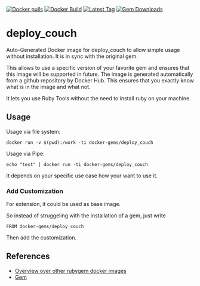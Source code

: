 [![Docker pulls](https://img.shields.io/docker/pulls/rubygem/deploy_couch.svg)](https://hub.docker.com/r/rubygem/deploy_couch/)
[![Docker Build](https://img.shields.io/docker/automated/rubygem/deploy_couch.svg)](https://hub.docker.com/r/rubygem/deploy_couch/)
[![Latest Tag](https://img.shields.io/github/tag/docker-rubygem/deploy_couch.svg)](https://hub.docker.com/r/rubygem/deploy_couch/)
[![Gem Downloads](https://img.shields.io/gem/dt/deploy_couch.svg)](https://rubygems.org/gems/deploy_couch/)
# deploy_couch

Auto-Generated Docker image for deploy_couch to allow simple usage without installation.
It is in sync with the original gem.

This allows to use a specific version of your favorite gem and ensures that this image will be supported in future.
The image is generated automatically from a github repository by Docker Hub.
This ensures that you exactly know what is in the image and what not.

It lets you use Ruby Tools without the need to install ruby on your machine.

## Usage

Usage via file system:

`docker run -v $(pwd):/work -ti docker-gems/deploy_couch`

Usage via Pipe:

`echo "test" | docker run -ti docker-gems/deploy_couch`

It depends on your specific use case how your want to use it.

### Add Customization

For extension, it could be used as base image.

So instead of struggeling with the installation of a gem, just write

`FROM docker-gems/deploy_couch`

Then add the customization.

## References

 - [Overview over other rubygem docker images](https://github.com/thinkbot/docker-rubygem)
 - [Gem](https://rubygems.org/gems/deploy_couch/)

